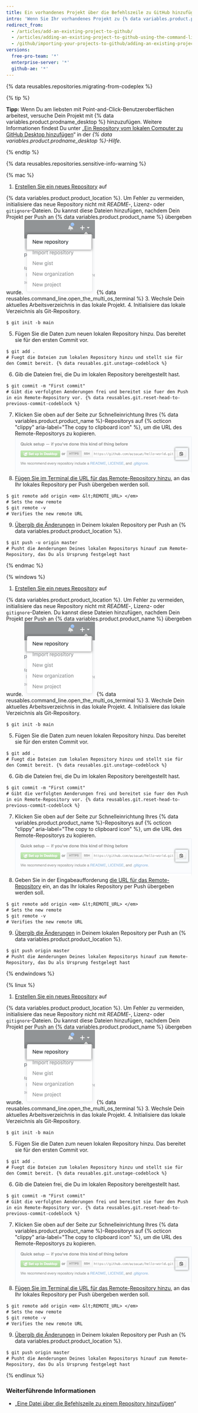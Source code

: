 ```yaml
---
title: Ein vorhandenes Projekt über die Befehlszeile zu GitHub hinzufügen
intro: 'Wenn Sie Ihr vorhandenes Projekt zu {% data variables.product.product_name %} hinzufügen, stehen Ihnen großartige Möglichkeiten zur Freigabe und Zusammenarbeit zur Verfügung.'
redirect_from:
  - /articles/add-an-existing-project-to-github/
  - /articles/adding-an-existing-project-to-github-using-the-command-line
  - /github/importing-your-projects-to-github/adding-an-existing-project-to-github-using-the-command-line
versions:
  free-pro-team: '*'
  enterprise-server: '*'
  github-ae: '*'
---
```

{% data reusables.repositories.migrating-from-codeplex %}

{% tip %}

**Tipp:** Wenn Du am liebsten mit Point-and-Click-Benutzeroberflächen arbeitest, versuche Dein Projekt mit {% data variables.product.prodname_desktop %} hinzuzufügen. Weitere Informationen findest Du unter „[Ein Repository vom lokalen Computer zu GitHub Desktop hinzufügen](/desktop/guides/contributing-to-projects/adding-a-repository-from-your-local-computer-to-github-desktop)“ in der *{% data variables.product.prodname_desktop %}-Hilfe*.

{% endtip %}

{% data reusables.repositories.sensitive-info-warning %}

{% mac %}

1. [Erstellen Sie ein neues Repository](/articles/creating-a-new-repository) auf

{% data variables.product.product_location %}. Um Fehler zu vermeiden, initialisiere das neue Repository nicht mit *README*-, Lizenz- oder `gitignore`-Dateien. Du kannst diese Dateien hinzufügen, nachdem Dein Projekt per Push an {% data variables.product.product_name %} übergeben wurde.
    ![Dropdownmenü „Create New Repository" (Erstelle neues Repository)](/assets/images/help/repository/repo-create.png)
{% data reusables.command_line.open_the_multi_os_terminal %}
3. Wechsle Dein aktuelles Arbeitsverzeichnis in das lokale Projekt.
4. Initialisiere das lokale Verzeichnis als Git-Repository.
  ```shell
  $ git init -b main
  ```
5. Fügen Sie die Daten zum neuen lokalen Repository hinzu. Das bereitet sie für den ersten Commit vor.
  ```shell
  $ git add .
  # Fuegt die Dateien zum lokalen Repository hinzu und stellt sie für den Commit bereit. {% data reusables.git.unstage-codeblock %}
  ```
6. Gib die Dateien frei, die Du im lokalen Repository bereitgestellt hast.
  ```shell
  $ git commit -m "First commit"
  # Gibt die verfolgten Aenderungen frei und bereitet sie fuer den Push in ein Remote-Repository vor. {% data reusables.git.reset-head-to-previous-commit-codeblock %}
  ```
7. Klicken Sie oben auf der Seite zur Schnelleinrichtung Ihres {% data variables.product.product_name %}-Repositorys auf {% octicon "clippy" aria-label="The copy to clipboard icon" %}, um die URL des Remote-Repositorys zu kopieren. ![Feld zum Kopieren der Remote-Repository-URL](/assets/images/help/repository/copy-remote-repository-url-quick-setup.png)
8. [Fügen Sie im Terminal die URL für das Remote-Repository hinzu](/github/getting-started-with-github/managing-remote-repositories), an das Ihr lokales Repository per Push übergeben werden soll.
  ```shell
  $ git remote add origin <em> &lt;REMOTE_URL> </em>
  # Sets the new remote
  $ git remote -v
  # Verifies the new remote URL
  ```
9. [Übergib die Änderungen](/github/getting-started-with-github/pushing-commits-to-a-remote-repository/) in Deinem lokalen Repository per Push an {% data variables.product.product_location %}.
  ```shell
  $ git push -u origin master
  # Pusht die Aenderungen Deines lokalen Repositorys hinauf zum Remote-Repository, das Du als Ursprung festgelegt hast
  ```

{% endmac %}

{% windows %}

1. [Erstellen Sie ein neues Repository](/articles/creating-a-new-repository) auf

{% data variables.product.product_location %}. Um Fehler zu vermeiden, initialisiere das neue Repository nicht mit *README*-, Lizenz- oder `gitignore`-Dateien. Du kannst diese Dateien hinzufügen, nachdem Dein Projekt per Push an {% data variables.product.product_name %} übergeben wurde.
    ![Dropdownmenü „Create New Repository" (Erstelle neues Repository)](/assets/images/help/repository/repo-create.png)
{% data reusables.command_line.open_the_multi_os_terminal %}
3. Wechsle Dein aktuelles Arbeitsverzeichnis in das lokale Projekt.
4. Initialisiere das lokale Verzeichnis als Git-Repository.
  ```shell
  $ git init -b main
  ```
5. Fügen Sie die Daten zum neuen lokalen Repository hinzu. Das bereitet sie für den ersten Commit vor.
  ```shell
  $ git add .
  # Fuegt die Dateien zum lokalen Repository hinzu und stellt sie für den Commit bereit. {% data reusables.git.unstage-codeblock %}
  ```
6. Gib die Dateien frei, die Du im lokalen Repository bereitgestellt hast.
  ```shell
  $ git commit -m "First commit"
  # Gibt die verfolgten Aenderungen frei und bereitet sie fuer den Push in ein Remote-Repository vor. {% data reusables.git.reset-head-to-previous-commit-codeblock %}
  ```
7. Klicken Sie oben auf der Seite zur Schnelleinrichtung Ihres {% data variables.product.product_name %}-Repositorys auf {% octicon "clippy" aria-label="The copy to clipboard icon" %}, um die URL des Remote-Repositorys zu kopieren. ![Feld zum Kopieren der Remote-Repository-URL](/assets/images/help/repository/copy-remote-repository-url-quick-setup.png)
8. Geben Sie in der Eingabeaufforderung [die URL für das Remote-Repository](/github/getting-started-with-github/managing-remote-repositories) ein, an das Ihr lokales Repository per Push übergeben werden soll.
  ```shell
  $ git remote add origin <em> &lt;REMOTE_URL> </em>
  # Sets the new remote
  $ git remote -v
  # Verifies the new remote URL
  ```
9. [Übergib die Änderungen](/github/getting-started-with-github/pushing-commits-to-a-remote-repository/) in Deinem lokalen Repository per Push an {% data variables.product.product_location %}.
  ```shell
  $ git push origin master
  # Pusht die Aenderungen Deines lokalen Repositorys hinauf zum Remote-Repository, das Du als Ursprung festgelegt hast
  ```

{% endwindows %}

{% linux %}

1. [Erstellen Sie ein neues Repository](/articles/creating-a-new-repository) auf

{% data variables.product.product_location %}. Um Fehler zu vermeiden, initialisiere das neue Repository nicht mit *README*-, Lizenz- oder `gitignore`-Dateien. Du kannst diese Dateien hinzufügen, nachdem Dein Projekt per Push an {% data variables.product.product_name %} übergeben wurde.
    ![Dropdownmenü „Create New Repository" (Erstelle neues Repository)](/assets/images/help/repository/repo-create.png)
{% data reusables.command_line.open_the_multi_os_terminal %}
3. Wechsle Dein aktuelles Arbeitsverzeichnis in das lokale Projekt.
4. Initialisiere das lokale Verzeichnis als Git-Repository.
  ```shell
  $ git init -b main
  ```
5. Fügen Sie die Daten zum neuen lokalen Repository hinzu. Das bereitet sie für den ersten Commit vor.
  ```shell
  $ git add .
  # Fuegt die Dateien zum lokalen Repository hinzu und stellt sie für den Commit bereit. {% data reusables.git.unstage-codeblock %}
  ```
6. Gib die Dateien frei, die Du im lokalen Repository bereitgestellt hast.
  ```shell
  $ git commit -m "First commit"
  # Gibt die verfolgten Aenderungen frei und bereitet sie fuer den Push in ein Remote-Repository vor. {% data reusables.git.reset-head-to-previous-commit-codeblock %}
  ```
7. Klicken Sie oben auf der Seite zur Schnelleinrichtung Ihres {% data variables.product.product_name %}-Repositorys auf {% octicon "clippy" aria-label="The copy to clipboard icon" %}, um die URL des Remote-Repositorys zu kopieren. ![Feld zum Kopieren der Remote-Repository-URL](/assets/images/help/repository/copy-remote-repository-url-quick-setup.png)
8. [Fügen Sie im Terminal die URL für das Remote-Repository hinzu](/github/getting-started-with-github/managing-remote-repositories), an das Ihr lokales Repository per Push übergeben werden soll.
  ```shell
  $ git remote add origin <em> &lt;REMOTE_URL> </em>
  # Sets the new remote
  $ git remote -v
  # Verifies the new remote URL
  ```
9. [Übergib die Änderungen](/github/getting-started-with-github/pushing-commits-to-a-remote-repository/) in Deinem lokalen Repository per Push an {% data variables.product.product_location %}.
  ```shell
  $ git push origin master
  # Pusht die Aenderungen Deines lokalen Repositorys hinauf zum Remote-Repository, das Du als Ursprung festgelegt hast
  ```

{% endlinux %}

### Weiterführende Informationen

- „[Eine Datei über die Befehlszeile zu einem Repository hinzufügen](/articles/adding-a-file-to-a-repository-using-the-command-line)“
